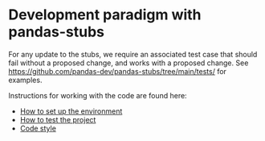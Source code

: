 # Development paradigm with pandas-stubs

For any update to the stubs, we require an associated test case that should fail without
a proposed change, and works with a proposed change.  See <https://github.com/pandas-dev/pandas-stubs/tree/main/tests/> for examples.

Instructions for working with the code are found here:

- [How to set up the environment](setup.md)
- [How to test the project](tests.md)
- [Code style](style.md)

